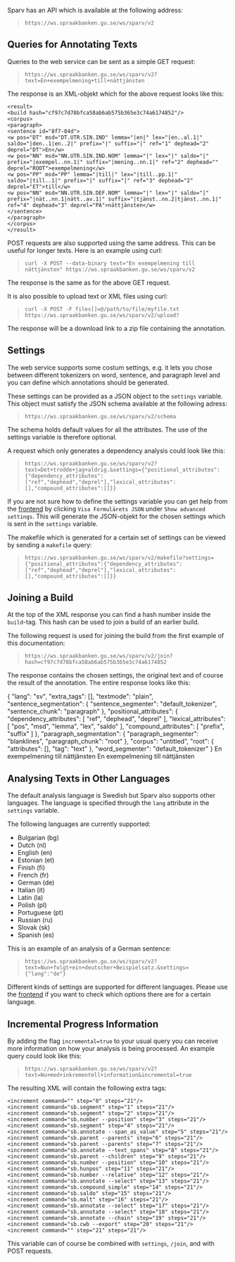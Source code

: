 Sparv has an API which is available at the following address:

> `https://ws.spraakbanken.gu.se/ws/sparv/v2`


## Queries for Annotating Texts
Queries to the web service can be sent as a simple GET request:

> `https://ws.spraakbanken.gu.se/ws/sparv/v2?text=En+exempelmening+till+nättjänsten`

The response is an XML-objekt which for the above request looks like this:

    <result>
    <build hash="cf97c7d78bfca58ab6ab575b365e3c74a6174852"/>
    <corpus>
    <paragraph>
    <sentence id="8f7-84d">
    <w pos="DT" msd="DT.UTR.SIN.IND" lemma="|en|" lex="|en..al.1|" saldo="|den..1|en..2|" prefix="|" suffix="|" ref="1" dephead="2" deprel="DT">En</w>
    <w pos="NN" msd="NN.UTR.SIN.IND.NOM" lemma="|" lex="|" saldo="|" prefix="|exempel..nn.1|" suffix="|mening..nn.1|" ref="2" dephead="" deprel="ROOT">exempelmening</w>
    <w pos="PP" msd="PP" lemma="|till|" lex="|till..pp.1|" saldo="|till..1|" prefix="|" suffix="|" ref="3" dephead="2" deprel="ET">till</w>
    <w pos="NN" msd="NN.UTR.SIN.DEF.NOM" lemma="|" lex="|" saldo="|" prefix="|nät..nn.1|nätt..av.1|" suffix="|tjänst..nn.2|tjänst..nn.1|" ref="4" dephead="3" deprel="PA">nättjänsten</w>
    </sentence>
    </paragraph>
    </corpus>
    </result>

POST requests are also supported using the same address. This can be useful for longer texts.
Here is an example using curl:

> `curl -X POST --data-binary text="En exempelmening till nättjänsten" https://ws.spraakbanken.gu.se/ws/sparv/v2`

The response is the same as for the above GET request.

It is also possible to upload text or XML files using curl:

> `curl -X POST -F files[]=@/path/to/file/myfile.txt https://ws.spraakbanken.gu.se/ws/sparv/v2/upload?`

The response will be a download link to a zip file containing the annotation.


## Settings
The web service supports some costum settings, e.g. it lets you chose
between different tokenizers on word, sentence, and paragraph level
and you can define which annotations should be generated.

These settings can be provided as a JSON object to the `settings` variable.
This object must satisfy the JSON schema available at the following adress:

> `https://ws.spraakbanken.gu.se/ws/sparv/v2/schema`

The schema holds default values for all the attributes. The use of the settings
variable is therefore optional.

A request which only generates a dependency analysis could look like this:

> `https://ws.spraakbanken.gu.se/ws/sparv/v2?text=Det+trodde+jag+aldrig.&settings={"positional_attributes":{"dependency_attributes":["ref","dephead","deprel"],"lexical_attributes":[],"compound_attributes":[]}}`

If you are not sure how to define the settings variable you can get help from the
[frontend](https://spraakbanken.gu.se/sparv) by clicking
`Visa Formulärets JSON` under `Show advanced settings`. This will generate
the JSON-objekt for the chosen settings which is sent in the `settings` variable.

The makefile which is generated for a certain set of settings can be viewed by
sending a `makefile` query:

> `https://ws.spraakbanken.gu.se/ws/sparv/v2/makefile?settings={"positional_attributes":{"dependency_attributes":["ref","dephead","deprel"],"lexical_attributes":[],"compound_attributes":[]}}`

## Joining a Build
At the top of the XML response you can find a hash number inside the `build`-tag.
This hash can be used to join a build of an earlier build.

The following request is used for joining the build from the first example of this documentation:

> `https://ws.spraakbanken.gu.se/ws/sparv/v2/join?hash=cf97c7d78bfca58ab6ab575b365e3c74a6174852`

The response contains the chosen settings, the original text and of course the
result of the annotation. The entire response looks like this:

<result>
  <settings>{
      "lang": "sv",
      "extra_tags": [],
      "textmode": "plain",
      "sentence_segmentation": {
          "sentence_segmenter": "default_tokenizer",
          "sentence_chunk": "paragraph"
      },
      "positional_attributes": {
          "dependency_attributes": [
              "ref",
              "dephead",
              "deprel"
          ],
          "lexical_attributes": [
              "pos",
              "msd",
              "lemma",
              "lex",
              "saldo"
          ],
          "compound_attributes": [
              "prefix",
              "suffix"
          ]
      },
      "paragraph_segmentation": {
          "paragraph_segmenter": "blanklines",
          "paragraph_chunk": "root"
      },
      "corpus": "untitled",
      "root": {
          "attributes": [],
          "tag": "text"
      },
      "word_segmenter": "default_tokenizer"
  }</settings>
  <original>En exempelmening till nättjänsten</original>
  <build hash="cf97c7d78bfca58ab6ab575b365e3c74a6174852"/>
  <corpus>
    <paragraph>
      <sentence id="8f7-84d">
        <w pos="DT" msd="DT.UTR.SIN.IND" lemma="|en|" lex="|en..al.1|" saldo="|den..1|en..2|" prefix="|" suffix="|" ref="1" dephead="2" deprel="DT">En</w>
        <w pos="NN" msd="NN.UTR.SIN.IND.NOM" lemma="|" lex="|" saldo="|" prefix="|exempel..nn.1|" suffix="|mening..nn.1|" ref="2" dephead="" deprel="ROOT">exempelmening</w>
        <w pos="PP" msd="PP" lemma="|till|" lex="|till..pp.1|" saldo="|till..1|" prefix="|" suffix="|" ref="3" dephead="2" deprel="ET">till</w>
        <w pos="NN" msd="NN.UTR.SIN.DEF.NOM" lemma="|" lex="|" saldo="|" prefix="|nät..nn.1|nätt..av.1|" suffix="|tjänst..nn.2|tjänst..nn.1|" ref="4" dephead="3" deprel="PA">nättjänsten</w>
      </sentence>
    </paragraph>
  </corpus>
</result>

## Analysing Texts in Other Languages

The default analysis language is Swedish but Sparv
also supports other languages. The language is specified through
the `lang` attribute in the `settings` variable.

The following languages are currently supported:

* Bulgarian (bg)
* Dutch (nl)
* English (en)
* Estonian (et)
* Finish (fi)
* French (fr)
* German (de)
* Italian (it)
* Latin (la)
* Polish (pl)
* Portuguese (pt)
* Russian (ru)
* Slovak (sk)
* Spanish (es)

This is an example of an analysis of a German sentence:

> `https://ws.spraakbanken.gu.se/ws/sparv/v2?text=Nun+folgt+ein+deutscher+Beispielsatz.&settings={"lang":"de"}`

Different kinds of settings are supported for different languages.
Please use the [frontend](https://spraakbanken.gu.se/sparv)
if you want to check which options there are for a certain language.


## Incremental Progress Information

By adding the flag `incremental=true` to your usual query you can
receive more information on how your analysis is being processed.
An example query could look like this:

> `https://ws.spraakbanken.gu.se/ws/sparv/v2?text=Nu+med+inkrementell+information&incremental=true`

The resulting XML will contain the following extra tags:

    <increment command="" step="0" steps="21"/>
    <increment command="sb.segment" step="1" steps="21"/>
    <increment command="sb.segment" step="2" steps="21"/>
    <increment command="sb.number --position" step="3" steps="21"/>
    <increment command="sb.segment" step="4" steps="21"/>
    <increment command="sb.annotate --span_as_value" step="5" steps="21"/>
    <increment command="sb.parent --parents" step="6" steps="21"/>
    <increment command="sb.parent --parents" step="7" steps="21"/>
    <increment command="sb.annotate --text_spans" step="8" steps="21"/>
    <increment command="sb.parent --children" step="9" steps="21"/>
    <increment command="sb.number --position" step="10" steps="21"/>
    <increment command="sb.hunpos" step="11" steps="21"/>
    <increment command="sb.number --relative" step="12" steps="21"/>
    <increment command="sb.annotate --select" step="13" steps="21"/>
    <increment command="sb.compound_simple" step="14" steps="21"/>
    <increment command="sb.saldo" step="15" steps="21"/>
    <increment command="sb.malt" step="16" steps="21"/>
    <increment command="sb.annotate --select" step="17" steps="21"/>
    <increment command="sb.annotate --select" step="18" steps="21"/>
    <increment command="sb.annotate --chain" step="19" steps="21"/>
    <increment command="sb.cwb --export" step="20" steps="21"/>
    <increment command="" step="21" steps="21"/>

This variable can of course be combined with `settings`, `/join`, and with POST requests.

<!--
## Övriga anrop
Visar om nättjänstens python-bakända svarar på ping:

> `https://ws.spraakbanken.gu.se/ws/sparv/v2/ping`

Statusarna för alla byggen:

> `https://ws.spraakbanken.gu.se/ws/sparv/v2/status`

Ta bort byggen som inte hämtats på över 24 timmar:

> `https://ws.spraakbanken.gu.se/ws/sparv/v2/cleanup`

Ta bort felaktiga byggen:

> `https://ws.spraakbanken.gu.se/ws/sparv/v2/cleanup/errors`

Visa nättjänstens api i ett swagger-ui JSON-schema:

> `https://ws.spraakbanken.gu.se/ws/sparv/v2/api`
-->
